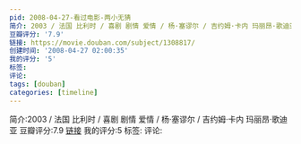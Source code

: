 ```yaml
---
pid: 2008-04-27-看过电影-两小无猜
简介: 2003 / 法国 比利时 / 喜剧 剧情 爱情 / 杨·塞谬尔 / 吉约姆·卡内 玛丽昂·歌迪亚
豆瓣评分: '7.9'
链接: https://movie.douban.com/subject/1308817/
创建时间: '2008-04-27 02:00:35'
我的评分: '5'
标签:
评论:
tags: [douban]
categories: [timeline]
---
```

简介:2003 / 法国 比利时 / 喜剧 剧情 爱情 / 杨·塞谬尔 / 吉约姆·卡内 玛丽昂·歌迪亚
豆瓣评分:7.9
[链接](https://movie.douban.com/subject/1308817/)
我的评分:5
标签:
评论:
